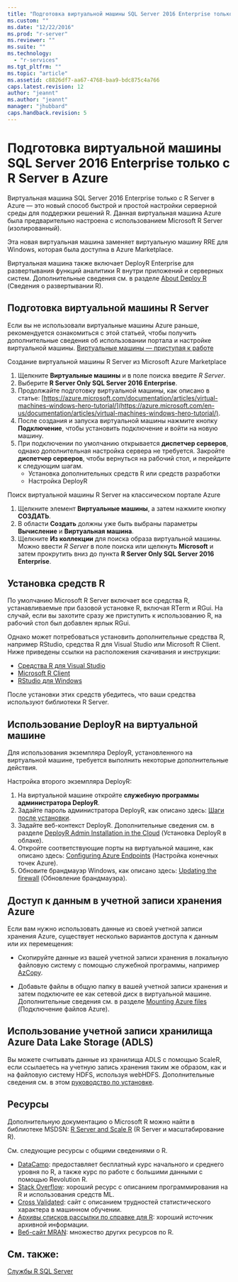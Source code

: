 ```yaml
---
title: "Подготовка виртуальной машины SQL Server 2016 Enterprise только с R Server в Azure | Microsoft Docs"
ms.custom: ""
ms.date: "12/22/2016"
ms.prod: "r-server"
ms.reviewer: ""
ms.suite: ""
ms.technology: 
  - "r-services"
ms.tgt_pltfrm: ""
ms.topic: "article"
ms.assetid: c8826df7-aa67-4768-baa9-bdc875c4a766
caps.latest.revision: 12
author: "jeannt"
ms.author: "jeannt"
manager: "jhubbard"
caps.handback.revision: 5
---
```

# Подготовка виртуальной машины SQL Server 2016 Enterprise только с R Server в Azure

Виртуальная машина SQL Server 2016 Enterprise только с R Server в Azure — это новый способ быстрой и простой настройки серверной среды для поддержки решений R. Данная виртуальная машина Azure была предварительно настроена с использованием Microsoft R Server (изолированный). 

Эта новая виртуальная машина заменяет виртуальную машину RRE для Windows, которая была доступна в Azure Marketplace. 

Виртуальная машина также включает DeployR Enterprise для развертывания функций аналитики R внутри приложений и серверных систем. Дополнительные сведения см. в разделе [About Deploy R](https://msdn.microsoft.com/microsoft-r/deployr-about) (Сведения о развертывании R).


## Подготовка виртуальной машины R Server

Если вы не использовали виртуальные машины Azure раньше, рекомендуется ознакомиться с этой статьей, чтобы получить дополнительные сведения об использовании портала и настройке виртуальной машины.
[Виртуальные машины — приступая к работе](https://azure.microsoft.com/documentation/learning-paths/virtual-machines/)

Создание виртуальной машины R Server из Microsoft Azure Marketplace 
1. Щелкните **Виртуальные машины** и в поле поиска введите *R Server*.
2. Выберите **R Server Only SQL Server 2016 Enterprise**.
3. Продолжайте подготовку виртуальной машины, как описано в статье: [https://azure.microsoft.com/documentation/articles/virtual-machines-windows-hero-tutorial/](https://azure.microsoft.com/en-us/documentation/articles/virtual-machines-windows-hero-tutorial/). 
7. После создания и запуска виртуальной машины нажмите кнопку **Подключение**, чтобы установить подключение и войти на новую машину.
8. При подключении по умолчанию открывается **диспетчер серверов**, однако дополнительная настройка сервера не требуется. Закройте **диспетчер серверов**, чтобы вернуться на рабочий стол, и перейдите к следующим шагам.
    + Установка дополнительных средств R или средств разработки
    + Настройка DeployR  

Поиск виртуальной машины R Server на классическом портале Azure
1. Щелкните элемент **Виртуальные машины**, а затем нажмите кнопку **СОЗДАТЬ**.
2. В области **Создать** должны уже быть выбраны параметры **Вычисление** и **Виртуальная машина**. 
3. Щелкните **Из коллекции** для поиска образа виртуальной машины. Можно ввести *R Server* в поле поиска или щелкнуть **Microsoft** и затем прокрутить вниз до пункта **R Server Only SQL Server 2016 Enterprise**.


## Установка средств R
По умолчанию Microsoft R Server включает все средства R, устанавливаемые при базовой установке R, включая RTerm и RGui. На случай, если вы захотите сразу же приступить к использованию R, на рабочий стол был добавлен ярлык RGui.

Однако может потребоваться установить дополнительные средства R, например RStudio, средства R для Visual Studio или Microsoft R Client. Ниже приведены ссылки на расположения скачивания и инструкции:
+ [Средства R для Visual Studio](https://www.visualstudio.com/features/rtvs-vs.aspx)
+ [Microsoft R Client](https://msdn.microsoft.com/microsoft-r/install-r-client-windows)
+ [RStudio для Windows](https://www.rstudio.com/products/rstudio/download/)

После установки этих средств убедитесь, что ваши средства используют библиотеки R Server.

## Использование DeployR на виртуальной машине

Для использования экземпляра DeployR, установленного на виртуальной машине, требуется выполнить некоторые дополнительные действия. 

Настройка второго экземпляра DeployR:

1. На виртуальной машине откройте **служебную программы администратора DeployR**.
2. Задайте пароль администратора DeployR, как описано здесь:   [Шаги после установки](https://msdn.microsoft.com/microsoft-r/deployr-install-on-windows).
3. Задайте веб-контекст DeployR. Дополнительные сведения см. в разделе [DeployR Admin Installation in the Cloud](https://msdn.microsoft.com/microsoft-r/deployr-admin-install-in-cloud) (Установка DeployR в облаке). 
4. Откройте соответствующие порты на виртуальной машине, как описано здесь:   [Configuring Azure Endpoints](https://msdn.microsoft.com/microsoft-r/deployr-admin-install-in-cloud#configuring-azure-endpoints) (Настройка конечных точек Azure). 
4. Обновите брандмауэр Windows, как описано здесь: [Updating the firewall](https://msdn.microsoft.com/microsoft-r/deployr-admin-install-in-cloud#updating-the-firewall) (Обновление брандмауэра). 

## Доступ к данным в учетной записи хранения Azure 

Если вам нужно использовать данные из своей учетной записи хранения Azure, существует несколько вариантов доступа к данным или их перемещения:


+ Скопируйте данные из вашей учетной записи хранения в локальную файловую систему с помощью служебной программы, например [AzCopy](https://azure.microsoft.com/documentation/articles/storage-use-azcopy/#copy-files-in-azure-file-storage-with-azcopy-preview-version-only). 

+ Добавьте файлы в общую папку в вашей учетной записи хранения и затем подключите ее как сетевой диск в виртуальной машине.  Дополнительные сведения см. в разделе [Mounting Azure files](https://azure.microsoft.com/documentation/articles/storage-dotnet-how-to-use-files/) (Подключение файлов Azure). 

## Использование учетной записи хранилища Azure Data Lake Storage (ADLS)

Вы можете считывать данные из хранилища ADLS с помощью ScaleR, если ссылаетесь на учетную запись хранения таким же образом, как и на файловую систему HDFS, используя webHDFS.  Дополнительные сведения см. в этом [руководство по установке](http://go.microsoft.com/fwlink/?LinkId=723452).

## Ресурсы

Дополнительную документацию о Microsoft R можно найти в библиотеке MSDSN: [R Server and Scale R](https://msdn.microsoft.com/microsoft-r) (R Server и масштабирование R).  


См. следующие ресурсы с общими сведениями о R. 
+ [DataCamp](http://www.datacamp.com): предоставляет бесплатный курс начального и среднего уровня по R, а также курс по работе с большими данными с помощью Revolution R.
+ [Stack Overflow](http://www.stackoverflow.com): хороший ресурс с описанием программирования на R и использования средств ML. 
+ [Cross Validated](https://stats.stackexchange.com/): сайт с описанием трудностей статистического характера в машинном обучении.
+ [Архивы списков рассылки по справке для R](https://www.r-project.org/mail.html): хороший источник архивной информации. 
+ [Веб-сайт MRAN](https://mran.microsoft.com/documents/getting-started/): множество других ресурсов по R.  

## См. также:
[Службы R SQL Server](https://msdn.microsoft.com/library/mt604845.aspx)
